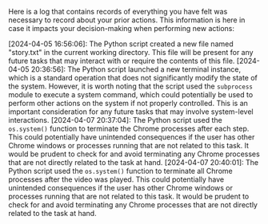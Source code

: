 Here is a log that contains records of everything you have felt was necessary to record about your prior actions. This information is here in case it impacts your decision-making when performing new actions:

[2024-04-05 16:56:06]: The Python script created a new file named "story.txt" in the current working directory. This file will be present for any future tasks that may interact with or require the contents of this file.
[2024-04-05 20:36:56]: The Python script launched a new terminal instance, which is a standard operation that does not significantly modify the state of the system. However, it is worth noting that the script used the `subprocess` module to execute a system command, which could potentially be used to perform other actions on the system if not properly controlled. This is an important consideration for any future tasks that may involve system-level interactions.
[2024-04-07 20:37:04]: The Python script used the `os.system()` function to terminate the Chrome processes after each step. This could potentially have unintended consequences if the user has other Chrome windows or processes running that are not related to this task. It would be prudent to check for and avoid terminating any Chrome processes that are not directly related to the task at hand.
[2024-04-07 20:40:01]: The Python script used the `os.system()` function to terminate all Chrome processes after the video was played. This could potentially have unintended consequences if the user has other Chrome windows or processes running that are not related to this task. It would be prudent to check for and avoid terminating any Chrome processes that are not directly related to the task at hand.
